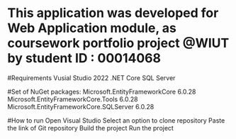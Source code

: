 # This application was developed for Web Application module, as coursework portfolio project @WIUT by student ID : 00014068

#Requirements
Vusial Studio 2022
.NET Core
SQL Server

#Set of NuGet packages:
Microsoft.EntityFrameworkCore 6.0.28
Microsoft.EntityFrameworkCore.Tools 6.0.28
Microsoft.EntityFrameworkCore.SQLServer 6.0.28

#How to run
Open Visual Studio
Select an option to clone repository
Paste the link of Git repository
Build the project
Run the project
